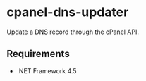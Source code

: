 # cpanel-dns-updater

Update a DNS record through the cPanel API.

## Requirements

* .NET Framework 4.5

